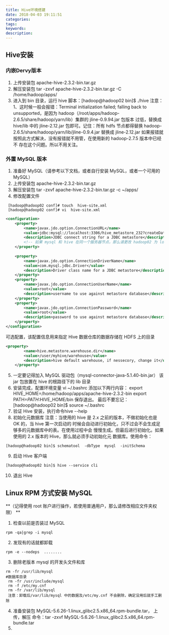 ```yaml
---
title: Hive环境搭建
date: 2018-04-03 19:11:51
categories:
tags:
keywords:
description:
---
```

## Hive安装
### 内嵌Dervy版本
1. 上传安装包 apache-hive-2.3.2-bin.tar.gz 
2.  解压安装包 tar  -zxvf  apache-hive-2.3.2-bin.tar.gz  -C  /home/hadoop/apps/ 
3. 进入到 bin 目录，运行 hive 脚本：[hadoop@hadoop02 bin]$ ./hive 
         注意： 1、这时候一般会报错：Terminal initialization failed; falling back to unsupported，是因为 hadoop（/root/apps/hadoop-2.6.5/share/hadoop/yarn/lib）集群的 jline-0.9.94.jar 包版本 过低，替换成 hive/lib 中的 jline-2.12.jar 包即可。记住：所有 hdfs 节点都得替换 hadoop-2.6.5/share/hadoop/yarn/lib/jline-0.9.4.jar 替换成 jline-2.12.jar 如果报错就按照此方式解决，没有报错就不用管，在使用新的 hadoop-2.7.5 版本中已经不 存在这个问题。所以不用关注。 
### 外置 MySQL 版本 
1. 准备好 MySQL（请参考以下文档，或者自行安装 MySQL，或者一个可用的 MySQL） 
2. 上传安装包 apache-hive-2.3.2-bin.tar.gz 
3. 解压安装包 tar  -zxvf  apache-hive-2.3.2-bin.tar.gz  -c  ~/apps/ 
4. 修改配置文件 
 ```shell
  [hadoop@hadoop02 conf]# touch  hive-site.xml     
  [hadoop@hadoop02 conf]# vi  hive-site.xml 
  ````
```xml
<configuration> 
	<property> 
		<name>javax.jdo.option.ConnectionURL</name> 
		<value>jdbc:mysql://localhost:3306/hive_metastore_232?createDatabaseIfNotExist=true</value> 
		<description>JDBC connect string for a JDBC metastore</description> 
		<!-- 如果 mysql 和 hive 在同一个服务器节点，那么请更改 hadoop02 为 localhost  --> 
	</property> 
 
	<property> 
		<name>javax.jdo.option.ConnectionDriverName</name> 
		<value>com.mysql.jdbc.Driver</value> 
		<description>Driver class name for a JDBC metastore</description> 
	</property> 
	<property> 
		<name>javax.jdo.option.ConnectionUserName</name> 
		<value>root</value> 
		<description>username to use against metastore database</description> 
	</property> 
	<property> 
		<name>javax.jdo.option.ConnectionPassword</name> 
		<value>root</value> 
		<description>password to use against metastore database</description> 
	</property> 
</configuration> 
```
可选配置，该配置信息用来指定 Hive 数据仓库的数据存储在 HDFS 上的目录 
```xml
<property> 
		<name>hive.metastore.warehouse.dir</name> 
		<value>/user/myhive/warehouse</value> 
		<description>hive default warehouse, if nessecory, change it</description> 
	</property> 
```
5. 一定要记得加入 MySQL 驱动包（mysql-connector-java-5.1.40-bin.jar） 该 jar 包放置在 hive 的根路径下的 lib 目录 
6. 安装完成，配置环境变量 
         vi ~/.bashrc  添加以下两行内容：
        export HIVE_HOME=/home/hadoop/apps/apache-hive-2.3.2-bin 
        export PATH=$PATH:$HIVE_HOME/bin 保存退出。 
        最后不要忘记：[hadoop@hadoop02 bin]$ source  ~/.bashrc 
7.  验证 Hive 安装，执行命令hive --help
8.  初始化元数据库 
        注意：当使用的 hive 是 2.x 之前的版本，不做初始化也是 OK 的，当 hive 第一次启动的 时候会自动进行初始化，只不过会不会生成足够多的元数据库中的表。在使用过程中会 慢慢生成。但最后进行初始化。如果使用的 2.x 版本的 Hive，那么就必须手动初始化元 数据库。使用命令：
```shell
[hadoop@hadoop02 bin]$ schematool  -dbType  mysql  -initSchema 
```
 9. 启动 Hive 客户端 
```shell
[hadoop@hadoop02 bin]$ hive --service cli 
```
10. 退出 Hive 
## Linux RPM 方式安装 MySQL 
**（记得使用 root 账户进行操作，若使用普通用户，那么请修改相应文件夹权限） **
1.  检查以前是否装过 MySQL 
```shell
rpm -qa|grep -i mysql 
```
2.  发现有的话就都卸载 
```shell
rpm -e --nodeps  ........
```
3. 删除老版本 mysql 的开发头文件和库 
```shell
rm -fr /usr/lib/mysql     
#数据库目录
 rm -fr /usr/include/mysql       
 rm -f /etc/my.cnf 
 rm -fr /var/lib/mysql 
 注意：卸载后/var/lib/mysql 中的数据及/etc/my.cnf 不会删除，确定没用后就手工删除 
```
4.  准备安装包 MySQL-5.6.26-1.linux_glibc2.5.x86_64.rpm-bundle.tar， 上传，解压 命令：tar -zxvf MySQL-5.6.26-1.linux_glibc2.5.x86_64.rpm-bundle.tar 
 5. 